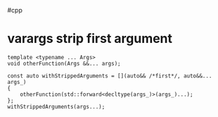 #cpp 
# varargs strip first argument

```
template <typename ... Args>
void otherFunction(Args &&... args);

const auto withStrippedArguments = [](auto&& /*first*/, auto&&... args_)
{  
    otherFunction(std::forward<decltype(args_)>(args_)...);   
};  
withStrippedArguments(args...);
```
